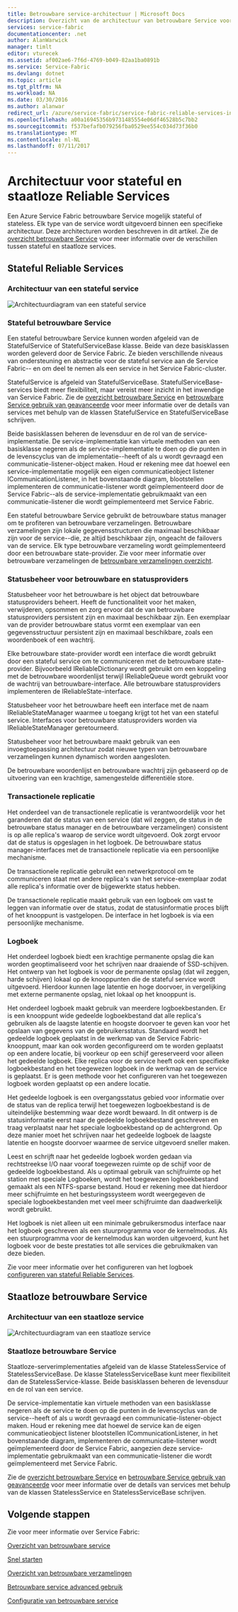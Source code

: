 ```yaml
---
title: Betrouwbare service-architectuur | Microsoft Docs
description: Overzicht van de architectuur van betrouwbare Service voor stateful en staatloze services
services: service-fabric
documentationcenter: .net
author: AlanWarwick
manager: timlt
editor: vturecek
ms.assetid: af002ae6-7f6d-4769-b049-82aa1ba0891b
ms.service: Service-Fabric
ms.devlang: dotnet
ms.topic: article
ms.tgt_pltfrm: NA
ms.workload: NA
ms.date: 03/30/2016
ms.author: alanwar
redirect_url: /azure/service-fabric/service-fabric-reliable-services-introduction
ms.openlocfilehash: a00a16945356b9731485554e06df46528b5c7bb2
ms.sourcegitcommit: f537befafb079256fba0529ee554c034d73f36b0
ms.translationtype: MT
ms.contentlocale: nl-NL
ms.lasthandoff: 07/11/2017
---
```

# <a name="architecture-for-stateful-and-stateless-reliable-services"></a>Architectuur voor stateful en staatloze Reliable Services
Een Azure Service Fabric betrouwbare Service mogelijk stateful of stateless. Elk type van de service wordt uitgevoerd binnen een specifieke architectuur. Deze architecturen worden beschreven in dit artikel.
Zie de [overzicht betrouwbare Service](service-fabric-reliable-services-introduction.md) voor meer informatie over de verschillen tussen stateful en staatloze services.

## <a name="stateful-reliable-services"></a>Stateful Reliable Services
### <a name="architecture-of-a-stateful-service"></a>Architectuur van een stateful service
![Architectuurdiagram van een stateful service](./media/service-fabric-reliable-services-platform-architecture/reliable-stateful-service-architecture.png)

### <a name="stateful-reliable-service"></a>Stateful betrouwbare Service
Een stateful betrouwbare Service kunnen worden afgeleid van de StatefulService of StatefulServiceBase klasse. Beide van deze basisklassen worden geleverd door de Service Fabric. Ze bieden verschillende niveaus van ondersteuning en abstractie voor de stateful service aan de Service Fabric-- en om deel te nemen als een service in het Service Fabric-cluster.

StatefulService is afgeleid van StatefulServiceBase. StatefulServiceBase-services biedt meer flexibiliteit, maar vereist meer inzicht in het inwendige van Service Fabric.
Zie de [overzicht betrouwbare Service](service-fabric-reliable-services-introduction.md) en [betrouwbare Service gebruik van geavanceerde](service-fabric-reliable-services-advanced-usage.md) voor meer informatie over de details van services met behulp van de klassen StatefulService en StatefulServiceBase schrijven.

Beide basisklassen beheren de levensduur en de rol van de service-implementatie. De service-implementatie kan virtuele methoden van een basisklasse negeren als de service-implementatie te doen op die punten in de levenscyclus van de implementatie--heeft of als u wordt gevraagd een communicatie-listener-object maken. Houd er rekening mee dat hoewel een service-implementatie mogelijk een eigen communicatieobject listener ICommunicationListener, in het bovenstaande diagram, blootstellen implementeren de communicatie-listener wordt geïmplementeerd door de Service Fabric--als de service-implementatie gebruikmaakt van een communicatie-listener die wordt geïmplementeerd met Service Fabric.

Een stateful betrouwbare Service gebruikt de betrouwbare status manager om te profiteren van betrouwbare verzamelingen. Betrouwbare verzamelingen zijn lokale gegevensstructuren die maximaal beschikbaar zijn voor de service--die, ze altijd beschikbaar zijn, ongeacht de failovers van de service. Elk type betrouwbare verzameling wordt geïmplementeerd door een betrouwbare state-provider.
Zie voor meer informatie over betrouwbare verzamelingen de [betrouwbare verzamelingen overzicht](service-fabric-reliable-services-reliable-collections.md).

### <a name="reliable-state-manager-and-state-providers"></a>Statusbeheer voor betrouwbare en statusproviders
Statusbeheer voor het betrouwbare is het object dat betrouwbare statusproviders beheert. Heeft de functionaliteit voor het maken, verwijderen, opsommen en zorg ervoor dat de van betrouwbare statusproviders persistent zijn en maximaal beschikbaar zijn. Een exemplaar van de provider betrouwbare status vormt een exemplaar van een gegevensstructuur persistent zijn en maximaal beschikbare, zoals een woordenboek of een wachtrij.

Elke betrouwbare state-provider wordt een interface die wordt gebruikt door een stateful service om te communiceren met de betrouwbare state-provider. Bijvoorbeeld IReliableDictionary wordt gebruikt om een koppeling met de betrouwbare woordenlijst terwijl IReliableQueue wordt gebruikt voor de wachtrij van betrouwbare-interface. Alle betrouwbare statusproviders implementeren de IReliableState-interface.

Statusbeheer voor het betrouwbare heeft een interface met de naam IReliableStateManager waarmee u toegang krijgt tot het van een stateful service. Interfaces voor betrouwbare statusproviders worden via IReliableStateManager geretourneerd.

Statusbeheer voor het betrouwbare maakt gebruik van een invoegtoepassing architectuur zodat nieuwe typen van betrouwbare verzamelingen kunnen dynamisch worden aangesloten.

De betrouwbare woordenlijst en betrouwbare wachtrij zijn gebaseerd op de uitvoering van een krachtige, samengestelde differentiële store.

### <a name="transactional-replicator"></a>Transactionele replicatie
Het onderdeel van de transactionele replicatie is verantwoordelijk voor het garanderen dat de status van een service (dat wil zeggen, de status in de betrouwbare status manager en de betrouwbare verzamelingen) consistent is op alle replica's waarop de service wordt uitgevoerd. Ook zorgt ervoor dat de status is opgeslagen in het logboek. De betrouwbare status manager-interfaces met de transactionele replicatie via een persoonlijke mechanisme.

De transactionele replicatie gebruikt een netwerkprotocol om te communiceren staat met andere replica's van het service-exemplaar zodat alle replica's informatie over de bijgewerkte status hebben.

De transactionele replicatie maakt gebruik van een logboek om vast te leggen van informatie over de status, zodat de statusinformatie proces blijft of het knooppunt is vastgelopen. De interface in het logboek is via een persoonlijke mechanisme.

### <a name="log"></a>Logboek
Het onderdeel logboek biedt een krachtige permanente opslag die kan worden geoptimaliseerd voor het schrijven naar draaiende of SSD-schijven.  Het ontwerp van het logboek is voor de permanente opslag (dat wil zeggen, harde schijven) lokaal op de knooppunten die de stateful service wordt uitgevoerd. Hierdoor kunnen lage latentie en hoge doorvoer, in vergelijking met externe permanente opslag, niet lokaal op het knooppunt is.

Het onderdeel logboek maakt gebruik van meerdere logboekbestanden. Er is een knooppunt wide gedeelde logboekbestand dat alle replica's gebruiken als de laagste latentie en hoogste doorvoer te geven kan voor het opslaan van gegevens van de gebruikersstatus. Standaard wordt het gedeelde logboek geplaatst in de werkmap van de Service Fabric-knooppunt, maar kan ook worden geconfigureerd om te worden geplaatst op een andere locatie, bij voorkeur op een schijf gereserveerd voor alleen het gedeelde logboek. Elke replica voor de service heeft ook een specifieke logboekbestand en het toegewezen logboek in de werkmap van de service is geplaatst. Er is geen methode voor het configureren van het toegewezen logboek worden geplaatst op een andere locatie.

Het gedeelde logboek is een overgangsstatus gebied voor informatie over de status van de replica terwijl het toegewezen logboekbestand is de uiteindelijke bestemming waar deze wordt bewaard. In dit ontwerp is de statusinformatie eerst naar de gedeelde logboekbestand geschreven en traag verplaatst naar het speciale logboekbestand op de achtergrond. Op deze manier moet het schrijven naar het gedeelde logboek de laagste latentie en hoogste doorvoer waarmee de service uitgevoerd sneller maken.

Leest en schrijft naar het gedeelde logboek worden gedaan via rechtstreekse I/O naar vooraf toegewezen ruimte op de schijf voor de gedeelde logboekbestand. Als u optimaal gebruik van schijfruimte op het station met speciale Logboeken, wordt het toegewezen logboekbestand gemaakt als een NTFS-sparse bestand. Houd er rekening mee dat hierdoor meer schijfruimte en het besturingssysteem wordt weergegeven de speciale logboekbestanden met veel meer schijfruimte dan daadwerkelijk wordt gebruikt.

Het logboek is niet alleen uit een minimale gebruikersmodus interface naar het logboek geschreven als een stuurprogramma voor de kernelmodus. Als een stuurprogramma voor de kernelmodus kan worden uitgevoerd, kunt het logboek voor de beste prestaties tot alle services die gebruikmaken van deze bieden.

Zie voor meer informatie over het configureren van het logboek [configureren van stateful Reliable Services](service-fabric-reliable-services-configuration.md).

## <a name="stateless-reliable-service"></a>Staatloze betrouwbare Service
### <a name="architecture-of-a-stateless-service"></a>Architectuur van een staatloze service
![Architectuurdiagram van een staatloze service](./media/service-fabric-reliable-services-platform-architecture/reliable-stateless-service-architecture.png)

### <a name="stateless-reliable-service"></a>Staatloze betrouwbare Service
Staatloze-serverimplementaties afgeleid van de klasse StatelessService of StatelessServiceBase. De klasse StatelessServiceBase kunt meer flexibiliteit dan de StatelessService-klasse.
Beide basisklassen beheren de levensduur en de rol van een service.

De service-implementatie kan virtuele methoden van een basisklasse negeren als de service te doen op die punten in de levenscyclus van de service--heeft of als u wordt gevraagd een communicatie-listener-object maken. Houd er rekening mee dat hoewel de service kan de eigen communicatieobject listener blootstellen ICommunicationListener, in het bovenstaande diagram, implementeren de communicatie-listener wordt geïmplementeerd door de Service Fabric, aangezien deze service-implementatie gebruikmaakt van een communicatie-listener die wordt geïmplementeerd met Service Fabric.

Zie de [overzicht betrouwbare Service](service-fabric-reliable-services-introduction.md) en [betrouwbare Service gebruik van geavanceerde](service-fabric-reliable-services-advanced-usage.md) voor meer informatie over de details van services met behulp van de klassen StatelessService en StatelessServiceBase schrijven.

<!--Every topic should have next steps and links to the next logical set of content to keep the customer engaged-->
## <a name="next-steps"></a>Volgende stappen
Zie voor meer informatie over Service Fabric:

[Overzicht van betrouwbare service](service-fabric-reliable-services-introduction.md)

[Snel starten](service-fabric-reliable-services-quick-start.md)

[Overzicht van betrouwbare verzamelingen](service-fabric-reliable-services-reliable-collections.md)

[Betrouwbare service advanced gebruik](service-fabric-reliable-services-advanced-usage.md)

[Configuratie van betrouwbare service](service-fabric-reliable-services-configuration.md)  

